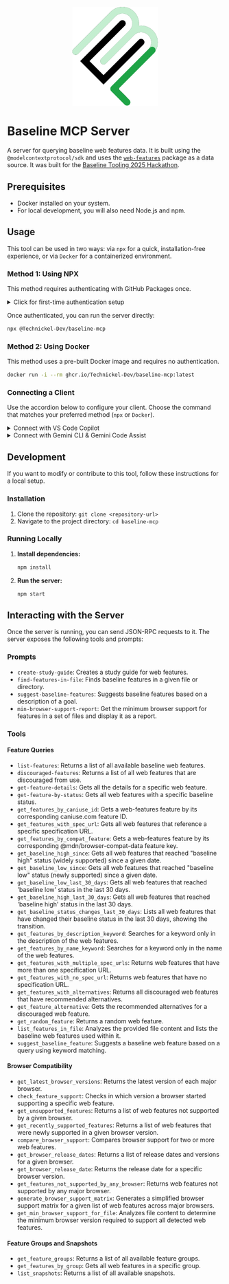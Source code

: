 <p align="center">
  <img src="video-assets/images/mcp.svg" alt="MCP Logo" width="200">
</p>

# Baseline MCP Server

A server for querying baseline web features data. It is built using the `@modelcontextprotocol/sdk` and uses the [`web-features`](https://www.npmjs.com/package/web-features) package as a data source. It was built for the [Baseline Tooling 2025 Hackathon](https://baseline.devpost.com/).

## Prerequisites

- Docker installed on your system.
- For local development, you will also need Node.js and npm.

## Usage

This tool can be used in two ways: via `npx` for a quick, installation-free experience, or via `Docker` for a containerized environment.

### Method 1: Using NPX

This method requires authenticating with GitHub Packages once.

<details>
<summary>Click for first-time authentication setup</summary>

1.  Create a [Personal Access Token (PAT)](https://github.com/settings/tokens) with the `read:packages` scope.

2.  Create or edit the `.npmrc` file in your user home directory (`~/.npmrc`) and add the following lines, replacing `YOUR_PERSONAL_ACCESS_TOKEN` with your token.

    ```
    @Technickel-Dev:registry=https://npm.pkg.github.com/
    //npm.pkg.github.com/:_authToken=YOUR_PERSONAL_ACCESS_TOKEN
    ```

</details>

Once authenticated, you can run the server directly:

```sh
npx @Technickel-Dev/baseline-mcp
```

### Method 2: Using Docker

This method uses a pre-built Docker image and requires no authentication.

```sh
docker run -i --rm ghcr.io/Technickel-Dev/baseline-mcp:latest
```

### Connecting a Client

Use the accordion below to configure your client. Choose the command that matches your preferred method (`npx` or `Docker`).

<details>
<summary>Connect with VS Code Copilot</summary>

In your `settings.json` or `.vscode/mcp.json`, add the following configuration. 

**For NPX:**
```json
"mcp": {
  "servers": {
    "baseline-suggester": {
      "command": "npx",
      "args": ["@Technickel-Dev/baseline-mcp"]
    }
  }
}
```

**For Docker:**
```json
"mcp": {
  "servers": {
    "baseline-suggester": {
      "command": "docker",
      "args": ["run", "-i", "--rm", "ghcr.io/Technickel-Dev/baseline-mcp:latest"]
    }
  }
}
```

</details>

<details>
<summary>Connect with Gemini CLI & Gemini Code Assist</summary>

In your `~/.gemini/settings.json`, add one of the following objects to the `mcpServers` array.

**For NPX:**
```json
{
  "type": "stdio",
  "name": "baseline-suggester",
  "command": ["npx", "@Technickel-Dev/baseline-mcp"]
}
```

**For Docker:**
```json
{
  "type": "stdio",
  "name": "baseline-suggester",
  "command": ["docker", "run", "-i", "--rm", "ghcr.io/Technickel-Dev/baseline-mcp:latest"]
}
```

</details>

## Development

If you want to modify or contribute to this tool, follow these instructions for a local setup.

### Installation

1. Clone the repository: `git clone <repository-url>`
2. Navigate to the project directory: `cd baseline-mcp`

### Running Locally

1.  **Install dependencies:**
    ```sh
    npm install
    ```

2.  **Run the server:**
    ```sh
    npm start
    ```

## Interacting with the Server

Once the server is running, you can send JSON-RPC requests to it. The server exposes the following tools and prompts:

### Prompts

*   `create-study-guide`: Creates a study guide for web features.
*   `find-features-in-file`: Finds baseline features in a given file or directory.
*   `suggest-baseline-features`: Suggests baseline features based on a description of a goal.
*   `min-browser-support-report`: Get the minimum browser support for features in a set of files and display it as a report.

### Tools

#### Feature Queries

*   `list-features`: Returns a list of all available baseline web features.
*   `discouraged-features`: Returns a list of all web features that are discouraged from use.
*   `get-feature-details`: Gets all the details for a specific web feature.
*   `get-feature-by-status`: Gets all web features with a specific baseline status.
*   `get_features_by_caniuse_id`: Gets a web-features feature by its corresponding caniuse.com feature ID.
*   `get_features_with_spec_url`: Gets all web features that reference a specific specification URL.
*   `get_features_by_compat_feature`: Gets a web-features feature by its corresponding @mdn/browser-compat-data feature key.
*   `get_baseline_high_since`: Gets all web features that reached "baseline high" status (widely supported) since a given date.
*   `get_baseline_low_since`: Gets all web features that reached "baseline low" status (newly supported) since a given date.
*   `get_baseline_low_last_30_days`: Gets all web features that reached 'baseline low' status in the last 30 days.
*   `get_baseline_high_last_30_days`: Gets all web features that reached 'baseline high' status in the last 30 days.
*   `get_baseline_status_changes_last_30_days`: Lists all web features that have changed their baseline status in the last 30 days, showing the transition.
*   `get_features_by_description_keyword`: Searches for a keyword only in the description of the web features.
*   `get_features_by_name_keyword`: Searches for a keyword only in the name of the web features.
*   `get_features_with_multiple_spec_urls`: Returns web features that have more than one specification URL.
*   `get_features_with_no_spec_url`: Returns web features that have no specification URL.
*   `get_features_with_alternatives`: Returns all discouraged web features that have recommended alternatives.
*   `get_feature_alternative`: Gets the recommended alternatives for a discouraged web feature.
*   `get_random_feature`: Returns a random web feature.
*   `list_features_in_file`: Analyzes the provided file content and lists the baseline web features used within it.
*   `suggest_baseline_feature`: Suggests a baseline web feature based on a query using keyword matching.

#### Browser Compatibility

*   `get_latest_browser_versions`: Returns the latest version of each major browser.
*   `check_feature_support`: Checks in which version a browser started supporting a specific web feature.
*   `get_unsupported_features`: Returns a list of web features not supported by a given browser.
*   `get_recently_supported_features`: Returns a list of web features that were newly supported in a given browser version.
*   `compare_browser_support`: Compares browser support for two or more web features.
*   `get_browser_release_dates`: Returns a list of release dates and versions for a given browser.
*   `get_browser_release_date`: Returns the release date for a specific browser version.
*   `get_features_not_supported_by_any_browser`: Returns web features not supported by any major browser.
*   `generate_browser_support_matrix`: Generates a simplified browser support matrix for a given list of web features across major browsers.
*   `get_min_browser_support_for_file`: Analyzes file content to determine the minimum browser version required to support all detected web features.

#### Feature Groups and Snapshots

*   `get_feature_groups`: Returns a list of all available feature groups.
*   `get_features_by_group`: Gets all web features in a specific group.
*   `list_snapshots`: Returns a list of all available snapshots.